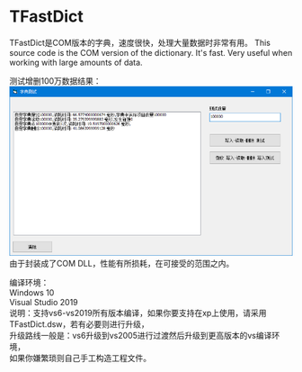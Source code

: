 # TFastDict
TFastDict是COM版本的字典，速度很快，处理大量数据时非常有用。 This source code is the COM version of the dictionary. It's fast. Very useful when working with large amounts of data.      
   
测试增删100万数据结果：   
![image](https://github.com/bzmework/TFastDict/blob/master/test.jpg)      
由于封装成了COM DLL，性能有所损耗，在可接受的范围之内。   
   
编译环境：   
Windows 10   
Visual Studio 2019   
说明：支持vs6-vs2019所有版本编译，如果你要支持在xp上使用，请采用TFastDict.dsw，若有必要则进行升级，   
升级路线一般是：vs6升级到vs2005进行过渡然后升级到更高版本的vs编译环境，   
如果你嫌繁琐则自己手工构造工程文件。   
